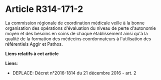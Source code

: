 # Article R314-171-2

La  commission régionale de coordination médicale veille à la bonne  organisation des opérations d'évaluation du niveau de
perte d'autonomie  moyen et des besoins en soins de chaque établissement ainsi qu'à la  qualité de la formation des médecins
coordonnateurs à l'utilisation des  référentiels Aggir et Pathos.

**Liens relatifs à cet article**

**Liens**:

  - DEPLACE: Décret n°2016-1814 du 21 décembre 2016 - art. 2
